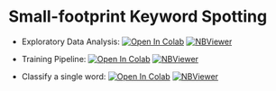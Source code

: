 # Small-footprint Keyword Spotting
- Exploratory Data Analysis: [![Open In Colab](https://colab.research.google.com/assets/colab-badge.svg)](https://colab.research.google.com/github/Mmiglio/SpeechRecognition/blob/master/notebooks/exploratoryAnalysis.ipynb)
[![NBViewer](https://github.com/jupyter/design/blob/master/logos/Badges/nbviewer_badge.svg)](https://nbviewer.jupyter.org/github/Mmiglio/SpeechRecognition/blob/master/notebooks/exploratoryAnalysis.ipynb)

- Training Pipeline: [![Open In Colab](https://colab.research.google.com/assets/colab-badge.svg)](https://colab.research.google.com/github/Mmiglio/SpeechRecognition/blob/master/notebooks/Training.ipynb)
[![NBViewer](https://github.com/jupyter/design/blob/master/logos/Badges/nbviewer_badge.svg)](https://nbviewer.jupyter.org/github/Mmiglio/SpeechRecognition/blob/master/notebooks/Training.ipynb)

- Classify a single word: [![Open In Colab](https://colab.research.google.com/assets/colab-badge.svg)](https://colab.research.google.com/github/Mmiglio/SpeechRecognition/blob/master/notebooks/OneClass_Marvin.ipynb)
[![NBViewer](https://github.com/jupyter/design/blob/master/logos/Badges/nbviewer_badge.svg)](https://nbviewer.jupyter.org/github/Mmiglio/SpeechRecognition/blob/master/notebooks/OneClass_Marvin.ipynb)